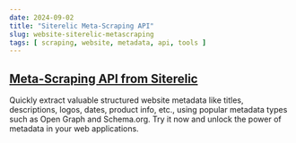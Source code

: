```yaml
---
date: 2024-09-02
title: "Siterelic Meta-Scraping API"
slug: website-siterelic-metascraping
tags: [ scraping, website, metadata, api, tools ]
---
```


## [Meta-Scraping API from Siterelic][1]

Quickly extract valuable structured website metadata like titles, descriptions, logos, dates, product info, etc., using popular metadata types such as Open Graph and Schema.org. Try it now and unlock the power of metadata in your web applications.

  [1]: https://siterelic.com/metascraping
